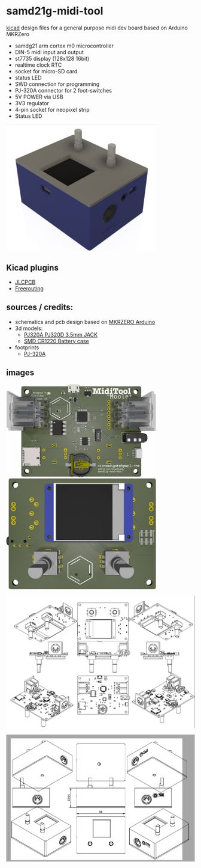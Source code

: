 # samd21g-midi-tool
[kicad](https://www.kicad.org/) design files for a general purpose midi dev board based on Arduino MKRZero 

* samdg21 arm cortex m0 microcontroller
* DIN-5 midi input and output
* st7735 display (128x128 16bit)
* realtime clock RTC
* socket for micro-SD card
* status LED
* SWD connection for programming
* PJ-320A connector for 2 foot-switches
* 5V POWER via USB
* 3V3 regulator
* 4-pin socket for neopixel strip
* Status LED

<img src="docs/top-left.JPG" alt="drawing" width="400"/>

## Kicad plugins
 * [JLCPCB](https://github.com/Bouni/kicad-jlcpcb-tools)
 * [Freerouting](https://github.com/freerouting/freerouting)

## sources / credits:
  * schematics and pcb design based on [MKRZERO Arduino](https://docs.arduino.cc/hardware/mkr-zero/)   
  * 3d models:
    * [PJ320A PJ320D 3.5mm JACK](https://grabcad.com/library/pj320a-pj320d-3-5mm-jack-1)
    * [SMD CR1220 Battery case](https://grabcad.com/library/smd-cr1220-battery-case-1)
  * footprints
    * [PJ-320A](https://github.com/nathanhborger/PJ-320A_KiCad_Library)

## images
<img src="docs/top.png" alt="drawing" width="400"/>
<img src="docs/bottom.png" alt="drawing" width="400"/>

![tech-assembly](docs/tech-assembly.png)

![tech-assembly-with-enclosure](docs/tech-assembly-with-enclosure.png)
